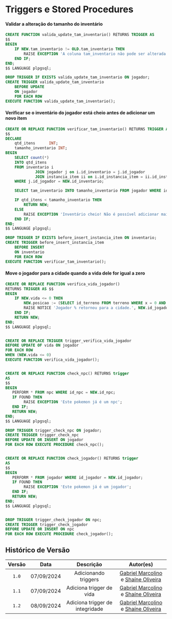 # <b>Triggers e Stored Procedures</b>

#### Validar a alteração do tamanho do inventário
~~~sql
CREATE FUNCTION valida_update_tam_inventario() RETURNS TRIGGER AS
$$
BEGIN
    IF NEW.tam_inventario != OLD.tam_inventario THEN
        RAISE EXCEPTION 'A coluna tam_inventario não pode ser alterada diretamente.';
    END IF;
END;
$$ LANGUAGE plpgsql;

DROP TRIGGER IF EXISTS valida_update_tam_inventario ON jogador;
CREATE TRIGGER valida_update_tam_inventario
    BEFORE UPDATE
    ON jogador
    FOR EACH ROW
EXECUTE FUNCTION valida_update_tam_inventario();
~~~

#### Verificar se o inventário do jogador está cheio antes de adicionar um novo item
~~~~sql
CREATE OR REPLACE FUNCTION verificar_tam_inventario() RETURNS TRIGGER AS
$$
DECLARE
    qtd_itens      INT;
    tamanho_inventario INT;
BEGIN
    SELECT count(*)
    INTO qtd_itens
    FROM inventario i
             JOIN jogador j on i.id_inventario = j.id_jogador
             JOIN instancia_item ii on i.id_instancia_item = ii.id_instancia_item
    WHERE j.id_jogador = NEW.id_inventario;

    SELECT tam_inventario INTO tamanho_inventario FROM jogador WHERE id_jogador = NEW.id_inventario;

    IF qtd_itens < tamanho_inventario THEN
        RETURN NEW;
    ELSE
        RAISE EXCEPTION 'Inventário cheio! Não é possível adicionar mais itens.';
    END IF;
END;
$$ LANGUAGE plpgsql;

DROP TRIGGER IF EXISTS before_insert_instancia_item ON inventario;
CREATE TRIGGER before_insert_instancia_item
    BEFORE INSERT
    ON inventario
    FOR EACH ROW
EXECUTE FUNCTION verificar_tam_inventario();
~~~~

#### Move o jogador para a cidade quando a vida dele for igual a zero
~~~~sql
CREATE OR REPLACE FUNCTION verifica_vida_jogador()
RETURNS TRIGGER AS $$
BEGIN
    IF NEW.vida <= 0 THEN
        NEW.posicao := (SELECT id_terreno FROM terreno WHERE x = 0 AND y = 0);
		RAISE NOTICE 'Jogador % retornou para a cidade.', NEW.id_jogador;
    END IF;
    RETURN NEW;
END;
$$ LANGUAGE plpgsql;


CREATE OR REPLACE TRIGGER trigger_verifica_vida_jogador
BEFORE UPDATE OF vida ON jogador
FOR EACH ROW
WHEN (NEW.vida <= 0)
EXECUTE FUNCTION verifica_vida_jogador();
~~~~


~~~~sql

CREATE OR REPLACE FUNCTION check_npc() RETURNS trigger
AS 
$$
BEGIN
   PERFORM * FROM npc WHERE id_npc = NEW.id_npc;
   IF FOUND THEN
		RAISE EXCEPTION 'Este pokemon já é um npc';
   END IF;
   RETURN NEW;
END;
$$ LANGUAGE plpgsql;

DROP TRIGGER trigger_check_npc ON jogador;
CREATE TRIGGER trigger_check_npc
BEFORE UPDATE OR INSERT ON jogador
FOR EACH ROW EXECUTE PROCEDURE check_npc();


CREATE OR REPLACE FUNCTION check_jogador() RETURNS trigger
AS
$$
BEGIN
   PERFORM * FROM jogador WHERE id_jogador = NEW.id_jogador;
   IF FOUND THEN
		RAISE EXCEPTION 'Este pokemon já é um jogador';
   END IF;
   RETURN NEW;
END;
$$ LANGUAGE plpgsql;


DROP TRIGGER trigger_check_jogador ON npc;
CREATE TRIGGER trigger_check_jogador
BEFORE UPDATE OR INSERT ON npc
FOR EACH ROW EXECUTE PROCEDURE check_jogador();

~~~~






## Histórico de Versão

| Versão |    Data    |      Descrição      |                                                                                                Autor(es)                                                                                                 |
| :----: | :--------: | :-----------------: | :------------------------------------------------------------------------------------------------------------------------------------------------------------------------------------------------------: |
| `1.0`  | 07/09/2024 | Adicionando triggers | [Gabriel Marcolino](https://github.com/GabrielMR360) e [Shaíne Oliveira](ttps://github.com/ShaineOliveira)|
| `1.1`  | 07/09/2024 | Adiciona trigger de vida | [Gabriel Marcolino](https://github.com/GabrielMR360) e [Shaíne Oliveira](ttps://github.com/ShaineOliveira) |
| `1.2`  | 08/09/2024 | Adiciona trigger de integridade | [Gabriel Marcolino](https://github.com/GabrielMR360) e [Shaíne Oliveira](ttps://github.com/ShaineOliveira) |

